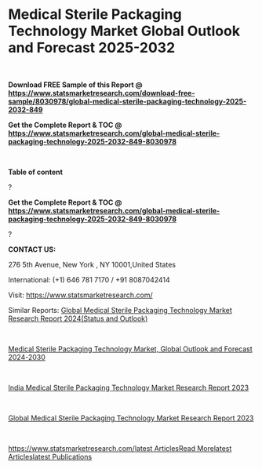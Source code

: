 <h1>Medical Sterile Packaging Technology Market Global Outlook and Forecast 2025-2032</h1><br/><p><strong>Download FREE Sample of this Report @ <a href="https://www.statsmarketresearch.com/download-free-sample/8030978/global-medical-sterile-packaging-technology-2025-2032-849">https://www.statsmarketresearch.com/download-free-sample/8030978/global-medical-sterile-packaging-technology-2025-2032-849</a></strong></p>
 
 
 
 <div><b>Get the Complete Report & TOC @ <a href="https://www.statsmarketresearch.com/global-medical-sterile-packaging-technology-2025-2032-849-8030978">https://www.statsmarketresearch.com/global-medical-sterile-packaging-technology-2025-2032-849-8030978</a></b></div>
 
 
 
 <p><br />
 
 <b>Table of content</b></p>
 
 
 
 <p>? </p>
 
 
 
 <div><b>Get the Complete Report & TOC @ <a href="https://www.statsmarketresearch.com/global-medical-sterile-packaging-technology-2025-2032-849-8030978">https://www.statsmarketresearch.com/global-medical-sterile-packaging-technology-2025-2032-849-8030978</a></b></div>
 
 
 
 <p>? </p>
 
 
 
 <p><b>CONTACT US:</b><br />
 
 276 5th Avenue, New York , NY 10001,United States<br />
 
 International: (+1) 646 781 7170 / +91 8087042414<br />
 
 Visit: <a href="https://www.statsmarketresearch.com/">https://www.statsmarketresearch.com/</a><br />
 
 Similar Reports: <a href="https://www.statsmarketresearch.com/global-medical-sterile-packaging-technology-2025-2032-849-8030978">Global Medical Sterile Packaging Technology Market Research Report 2024(Status and Outlook)</a><br />
 
 <br />
 
 <a href="https://www.statsmarketresearch.com/global-medical-sterile-packaging-technology-2025-2032-849-8030978">Medical Sterile Packaging Technology Market, Global Outlook and Forecast 2024-2030</a><br />
 
 <br />
 
 <a href="https://www.statsmarketresearch.com/global-medical-sterile-packaging-technology-2025-2032-849-8030978">India Medical Sterile Packaging Technology Market Research Report 2023</a><br />
 
 <br />
 
 <a href="https://www.statsmarketresearch.com/global-medical-sterile-packaging-technology-2025-2032-849-8030978">Global Medical Sterile Packaging Technology Market Research Report 2023</a><br />
 
 <br />
 
 <a href="https://gyeongbokgung.com">https://www.statsmarketresearch.com/</a><a href="https://hallyeomaritime.com">latest Articles</a><a href="https://jingwansa.com">Read More</a><a href="https://nguoiviet.jp/">latest Articles</a><a href="https://www.intelmarketresearch.com/">latest Publications</a></p>